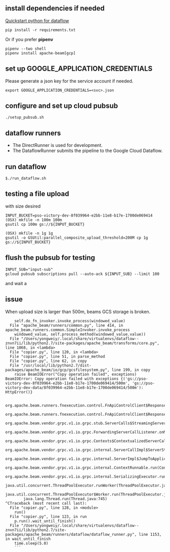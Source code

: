 ## install dependencies if needed
[Quickstart python for dataflow](https://cloud.google.com/dataflow/docs/quickstarts/quickstart-python) 

```
pip install -r requirements.txt
```

Or if you prefer **pipenv**

```
pipenv --two shell
pipenv install apache-beam[gcp]
``` 

## set up GOOGLE_APPLICATION_CREDENTIALS
Please generate a json key for the service account if needed. 
```
export GOOGLE_APPLICATION_CREDENTIALS=<svc>.json
```

## configure and set up cloud pubsub
```
./setup_pubsub.sh
```

## dataflow runners

* The DirectRunner is used for development. 
* The DataflowRunner submits the pipeline to the Google Cloud Dataflow.

## run dataflow
```
$./run_dataflow.sh
```

## testing a file upload
with size desired
```
INPUT_BUCKET=pso-victory-dev-8f039964-e2bb-11e8-b17e-1700de069414
(OSX) mkfile -n 100m 100m
gsutil cp 100m gs://${INPUT_BUCKET}

(OSX) mkfile -n 1g 1g
gsutil -o GSUtil:parallel_composite_upload_threshold=200M cp 1g gs://${INPUT_BUCKET}
```

## flush the pubsub for testing
```
INPUT_SUB="input-sub"
gcloud pubsub subscriptions pull --auto-ack ${INPUT_SUB} --limit 100
```
and wait a
## issue
When upload size is larger than 500m, beams GCS storage is broken.
```
    self.do_fn_invoker.invoke_process(windowed_value)
  File "apache_beam/runners/common.py", line 414, in apache_beam.runners.common.SimpleInvoker.invoke_process
    windowed_value, self.process_method(windowed_value.value))
  File "/Users/yongweiy/.local/share/virtualenvs/dataflow--znvn7ii/lib/python2.7/site-packages/apache_beam/transforms/core.py", line 1068, in <lambda>
  File "copier.py", line 120, in <lambda>
  File "copier.py", line 51, in parse_method
  File "copier.py", line 62, in copy
  File "/usr/local/lib/python2.7/dist-packages/apache_beam/io/gcp/gcsfilesystem.py", line 199, in copy
    raise BeamIOError("Copy operation failed", exceptions)
BeamIOError: Copy operation failed with exceptions {('gs://pso-victory-dev-8f039964-e2bb-11e8-b17e-1700de069414/500m', 'gs://pso-victory-dev-data/8f039964-e2bb-11e8-b17e-1700de069414/500m'): HttpError()}

        org.apache.beam.runners.fnexecution.control.FnApiControlClient$ResponseStreamObserver.onNext(FnApiControlClient.java:157)
        org.apache.beam.runners.fnexecution.control.FnApiControlClient$ResponseStreamObserver.onNext(FnApiControlClient.java:140)
        org.apache.beam.vendor.grpc.v1.io.grpc.stub.ServerCalls$StreamingServerCallHandler$StreamingServerCallListener.onMessage(ServerCalls.java:248)
        org.apache.beam.vendor.grpc.v1.io.grpc.ForwardingServerCallListener.onMessage(ForwardingServerCallListener.java:33)
        org.apache.beam.vendor.grpc.v1.io.grpc.Contexts$ContextualizedServerCallListener.onMessage(Contexts.java:76)
        org.apache.beam.vendor.grpc.v1.io.grpc.internal.ServerCallImpl$ServerStreamListenerImpl.messagesAvailable(ServerCallImpl.java:263)
        org.apache.beam.vendor.grpc.v1.io.grpc.internal.ServerImpl$JumpToApplicationThreadServerStreamListener$1MessagesAvailable.runInContext(ServerImpl.java:683)
        org.apache.beam.vendor.grpc.v1.io.grpc.internal.ContextRunnable.run(ContextRunnable.java:37)
        org.apache.beam.vendor.grpc.v1.io.grpc.internal.SerializingExecutor.run(SerializingExecutor.java:123)
        java.util.concurrent.ThreadPoolExecutor.runWorker(ThreadPoolExecutor.java:1142)
        java.util.concurrent.ThreadPoolExecutor$Worker.run(ThreadPoolExecutor.java:617)
        java.lang.Thread.run(Thread.java:745)
^CTraceback (most recent call last):
  File "copier.py", line 128, in <module>
    run()
  File "copier.py", line 123, in run
    p.run().wait_until_finish()
  File "/Users/yongweiy/.local/share/virtualenvs/dataflow--znvn7ii/lib/python2.7/site-packages/apache_beam/runners/dataflow/dataflow_runner.py", line 1153, in wait_until_finish
    time.sleep(5.0)
    ```
